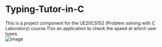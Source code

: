 # Typing-Tutor-in-C
This is a project component for the UE20CS152 (Problem solving with C Laboratory) course.This an application to check the speed at which user types.   
![image](https://user-images.githubusercontent.com/70849056/130356875-2138ae78-9ee8-47e5-87c1-70863e59815c.png)
